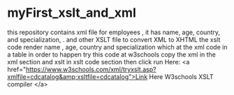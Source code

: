 # myFirst_xslt_and_xml
this repository contains xml file for employees , it has name, age, country, and specialization, . and other XSLT file to convert XML to XHTML the xslt code render name , age, country and specialization which at the xml code in a table in order to happen try this code at w3schools copy the xml in the xml section and xslt in xslt code section then click run Here: &lt;a href="https://www.w3schools.com/xml/tryxslt.asp?xmlfile=cdcatalog&amp;xsltfile=cdcatalog">Link Here W3schools XSLT compiler &lt;/a>
